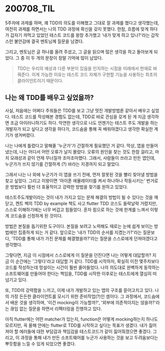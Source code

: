 200708_TIL
===

5주차에 과제를 하며, 꽤 TDD의 의도를 이해했고 그대로 잘 과제를 했다고 생각했는데, 여전히 과제를 하면서는 나의 TDD 과정에 확신을 갖지 못했다. 한참, 흐름에 맞게 하다가 갑자기 까먹고 있었던 테스트 코드를 왕창 추가했고 '내가 맞게 하고 있나?'라는 갑작스런 불안감에 결국 멘토님께 질문을 남겼다.

그리고, 멘토님은 글 하나를 올려 주셨고, 그 글을 읽으며 많은 생각을 하고 돌아보게 되었다. 그 중 이 두 개의 문장이 정말 기억에 많이 남았다.

> TDD는 우리의 예상과 다른 부분이 있음을 인지하는 시점을 미래에서 현재로 바꿔준다. 이게 가능한 이유는 테스트 코드 자체가 구현할 기능을 사용하는 최초의 클라이언트이기 때문이다.

나는 왜 TDD를 배우고 싶었을까?
---

사실, 처음에는 어쩌다 주워들은 TDD를 보고 그냥 멋진 개발방법론 같아서 배우고 싶었다. 테스트 코드를 작성해본 경험도 없는데, TDD로 바로 관심을 갖게 된 게 지금 생각하면 조금 아이러니하기도 하다. 막연한 생각으로 나도 언젠가는 테스트 주도 개발을 하는 개발자가 되고 싶다고 생각을 하다가, 코드숨을 통해 꼭 배워야겠다고 생각한 확실한 계기가 생겨버렸다.

나는 나에게 틀렸다고 말해줄 '누군가'가 간절하게 필요했던 거 같다. 막상, 앱을 만들어 냈는데, 나는 어디서 어떤 오류가 날지 몰랐다. 오류의 원인을 찾는 것도 한참 걸리고, 마치 모래성과 같이 언제 무너질까 조마조마했다. 그래서, 사람들이 쓰라고 만든 앱인데, 누군가가 쓰지 않기를 간절하게 (?) 바라는 지경까지 되고 말았다.

그래서 나는 나 외에 누군가가 이 앱을 쓰기 전에, 먼저 잘못된 것을 빨리 찾아낼 방법을 찾고 싶었다. 그리고 이왕이면 '아이폰 에뮬레이터를 켜서 하나하나 작동시키는' 번거로운 방법보다 훨씬 더 효율적이고 강력한 방법을 찾기를 원하고 있었다.

테스트주도개발이라는 것이 내가 가지고 있는 문제 해결의 방법이 될 수 있다는 것을 깨닫고, 켄트 벡의 TDD by example 책도 사고 flutter TDD 코스도 들락날락 거렸지만, 스스로 이해하기에는 너무 버겁고 힘들었다. 혼자 힘으로 하는 것에 한계를 느껴서 이렇게 코드숨을 신청하게 된 것이다.

방법은 본질을 돕기위한 도구이다. 본질을 보려고 노력해도 때로는 눈에 쉽게 보이는 방법에만 집중하게 되는 거 같다. 앞으로는 '내가 TDD의 순서를 지켰는가?'라는 질문보다, 'TDD를 통해 내가 가진 문제를 해결했을까?'라는 질문을 스스로에게 던져야겠다고 생각했다. 

그렇다면, 지금 이 시점에서 스스로에게 이 질문을 던진다면 나는 어떻게 대답할까? 지금 이 순간에는 '그렇다'라고 대답할 거 같다. TDD를 시작하자, 확실히 이전 몇주차보다 코드를 작성하는데 망설이는 시간이 훨씬 줄어들었다. 나의 의도대로 완벽하게 동작하는 소프트웨어를 만들어야 한다는 책임을, TDD를 시작한 이후로는 테스트에게 열심히 떠넘기고 있다.

또, TDD의 강력함을 느끼고, 이제 내가 개발하고 있는 앱의 구조를 뜯어고치고 있다. 나의 가장 든든한 클라이언트를 모시기 위한 준비작업(?)인 셈이다. 그 과정에서, 코드숨에서 배운 것을 생각하며, '이건 mocking이 가능할까?', '외부에 의존적이지는 않을까?'라는 끊임 없는 질문을 하면서 리팩터링을 진행하고 있다. 

아직 flutter에는 어떤 matcher가 있는지, function은 어떻게 mocking하는지 하나도 모르지만, 꼭 올해 안에는 flutter로 TDD를 시작하고 싶다는 목표가 생겼다. 내가 짊어져야 할 에러들에 대한 부담감과 책임감을 테스트코드가 같이 짊어줘졌으면 좋겠다. 그리고, 이 과정을 통해 내가 만든 소프트웨어를 누군가 사용하는 것을 보고 두려움보다는 뿌듯함을 느낄 수 있게 되었으면 좋겠다.
